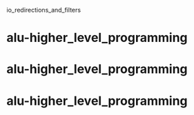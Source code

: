 io_redirections_and_filters
# alu-higher_level_programming
# alu-higher_level_programming
# alu-higher_level_programming
